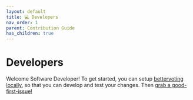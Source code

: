```yaml
---
layout: default
title: 💻 Developers
nav_order: 1
parent: Contribution Guide
has_children: true
---
```


# Developers

Welcome Software Developer! To get started, you can setup [bettervoting locally](/1_local_setup), so that you can develop and test your changes. Then [grab a good-first-issue!](https://github.com/Equal-Vote/bettervoting/issues?q=is%3Aissue%20state%3Aopen%20label%3A%22good%20first%20issue%22")